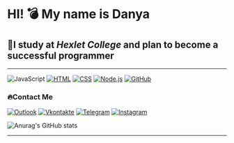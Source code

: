 # HI! 💣 My name is Danya
## 📖I study at *Hexlet College* and plan to become a successful programmer
____
 ![JavaScript](https://img.shields.io/badge/-JavaScript-090909?style=for-the-badge&logo=JavaScript&logoColor=E9D54D)
 [![HTML](https://img.shields.io/badge/-HTML-E34F26?style=for-the-badge&logo=html5&logoColor=white)](https://html.com/)
[![CSS](https://img.shields.io/badge/-CSS-1572B6?style=for-the-badge&logo=css3&logoColor=white)](https://www.w3.org/Style/CSS/Overview.en.html)
[![Node.js](https://img.shields.io/badge/-Node.js-339933?style=for-the-badge&logo=node-dot-js&logoColor=white)](https://nodejs.org/)
[![GitHub](https://img.shields.io/badge/-GitHub-181717?style=for-the-badge&logo=github&logoColor=white)](https://github.com/KudesnikRaf) 


### 🔥Сontact Me
[![Outlook](https://img.shields.io/badge/-Outlook-000000?style=for-the-badge&logo=microsoft-outlook&logoColor=white)](mailto:kolesnik.js@outlook.com)
[![Vkontakte](https://img.shields.io/badge/-Vkontakte-090909?style=for-the-badge&logo=Vk&logoColor=4F7DB3)](https://vk.com/danyakolezz)
[![Telegram](https://img.shields.io/badge/-Telegram-090909?style=for-the-badge&logo=telegram&logoColor=27A0D9)](https://t.me/raph3dev)
[![Instagram](https://img.shields.io/badge/-Instagram-090909?style=for-the-badge&logo=instagram&logoColor=B4068E)](https://www.instagram.com/danyakolezz13/)


![Anurag's GitHub stats](https://github-readme-stats.vercel.app/api?username=KudesnikRaf&show_icons=true&theme=tokyonight)
___



